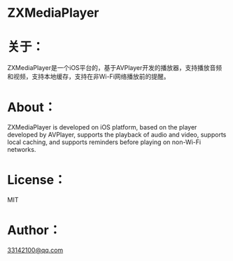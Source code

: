 # ZXMediaPlayer

# 关于：

ZXMediaPlayer是一个iOS平台的，基于AVPlayer开发的播放器，支持播放音频和视频，支持本地缓存，支持在非Wi-Fi网络播放前的提醒。

# About：

ZXMediaPlayer is developed on iOS platform, based on the player developed by AVPlayer, supports the playback of audio and video, supports local caching, and supports reminders before playing on non-Wi-Fi networks.

# License：

MIT

# Author：

33142100@qq.com
